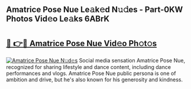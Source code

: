 ## Amatrice Pose Nue Le𝚊k𝚎d N𝚞𝚍es - Part-0KW Photos Vid𝚎o Le𝚊ks 6ABrK

# <h2><a href="http://fb1qvrr.evod.top/?m=Amatrice+Pose+Nue">🔗 👉🔴 Amatrice Pose Nue Vid𝚎o Ph𝚘t𝚘s</a></h2>

[![Amatrice Pose Nue N𝚞d𝚎s](https://i.imgur.com/8V9OHl7.gif)](http://fb1qvrr.evod.top/?m=Amatrice+Pose+Nue)
Social media sensation Amatrice Pose Nue, recognized for sharing lifestyle and dance content, including dance performances and vlogs. Amatrice Pose Nue public persona is one of ambition and drive, but he's also known for his generosity and kindness. 
